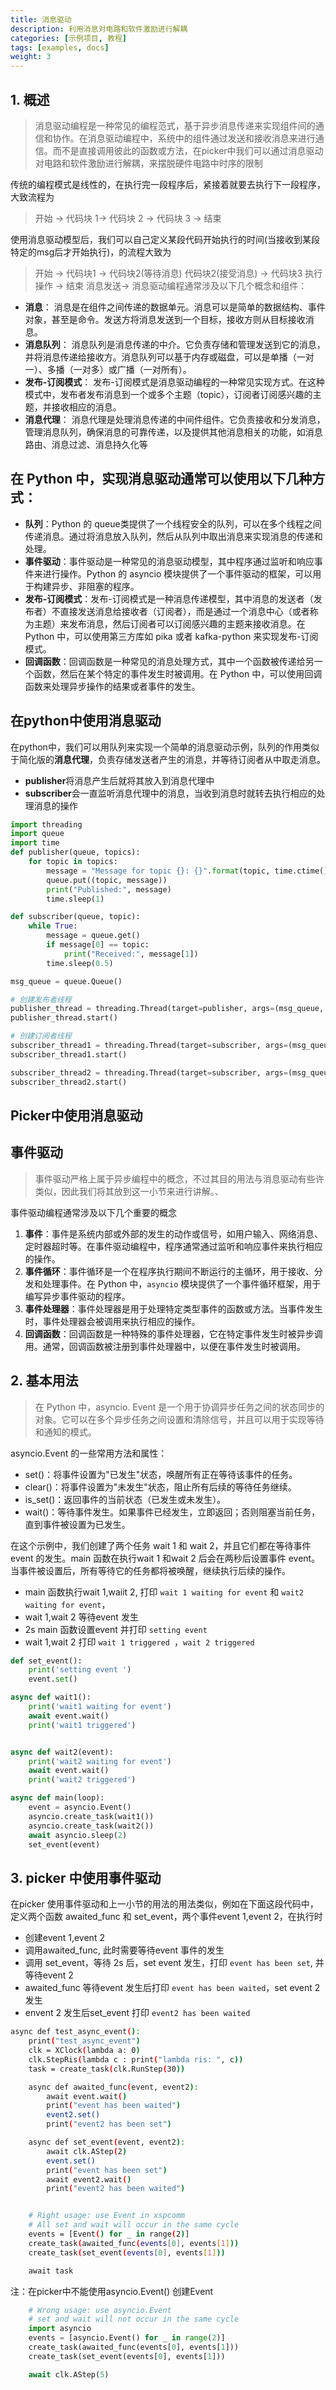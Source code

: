 ```yaml
---
title: 消息驱动
description: 利用消息对电路和软件激励进行解耦
categories: [示例项目, 教程]
tags: [examples, docs]
weight: 3
---
```


## 1. 概述
> 消息驱动编程是一种常见的编程范式，基于异步消息传递来实现组件间的通信和协作。在消息驱动编程中，系统中的组件通过发送和接收消息来进行通信。而不是直接调用彼此的函数或方法，在picker中我们可以通过消息驱动对电路和软件激励进行解耦，来摆脱硬件电路中时序的限制

传统的编程模式是线性的，在执行完一段程序后，紧接着就要去执行下一段程序，大致流程为
> 开始 -> 代码块 1-> 代码块 2 -> 代码块 3 -> 结束

使用消息驱动模型后，我们可以自己定义某段代码开始执行的时间(当接收到某段特定的msg后才开始执行)，的流程大致为
>开始 -> 代码块1 -> 代码块2(等待消息)                代码块2(接受消息) -> 代码块3                   执行操作 -> 结束
>                                     消息发送->
消息驱动编程通常涉及以下几个概念和组件：

- **消息**： 消息是在组件之间传递的数据单元。消息可以是简单的数据结构、事件对象，甚至是命令。发送方将消息发送到一个目标，接收方则从目标接收消息。
- **消息队列**： 消息队列是消息传递的中介。它负责存储和管理发送到它的消息，并将消息传递给接收方。消息队列可以基于内存或磁盘，可以是单播（一对一）、多播（一对多）或广播（一对所有）。
- **发布-订阅模式**： 发布-订阅模式是消息驱动编程的一种常见实现方式。在这种模式中，发布者发布消息到一个或多个主题（topic），订阅者订阅感兴趣的主题，并接收相应的消息。
- **消息代理**： 消息代理是处理消息传递的中间件组件。它负责接收和分发消息，管理消息队列，确保消息的可靠传递，以及提供其他消息相关的功能，如消息路由、消息过滤、消息持久化等

## 在 Python 中，实现消息驱动通常可以使用以下几种方式：
- **队列**：Python 的 queue类提供了一个线程安全的队列，可以在多个线程之间传递消息。通过将消息放入队列，然后从队列中取出消息来实现消息的传递和处理。
- **事件驱动**：事件驱动是一种常见的消息驱动模型，其中程序通过监听和响应事件来进行操作。Python 的 asyncio 模块提供了一个事件驱动的框架，可以用于构建异步、非阻塞的程序。
- **发布-订阅模式**：发布-订阅模式是一种消息传递模型，其中消息的发送者（发布者）不直接发送消息给接收者（订阅者），而是通过一个消息中心（或者称为主题）来发布消息，然后订阅者可以订阅感兴趣的主题来接收消息。在 Python 中，可以使用第三方库如 pika 或者 kafka-python 来实现发布-订阅模式。
- **回调函数**：回调函数是一种常见的消息处理方式，其中一个函数被传递给另一个函数，然后在某个特定的事件发生时被调用。在 Python 中，可以使用回调函数来处理异步操作的结果或者事件的发生。

## 在python中使用消息驱动
在python中，我们可以用队列来实现一个简单的消息驱动示例，队列的作用类似于简化版的**消息代理**，负责存储发送者产生的消息，并等待订阅者从中取走消息。
- **publisher**将消息产生后就将其放入到消息代理中
- **subscriber**会一直监听消息代理中的消息，当收到消息时就转去执行相应的处理消息的操作

```python
import threading
import queue
import time
def publisher(queue, topics):
    for topic in topics:
        message = "Message for topic {}: {}".format(topic, time.ctime())
        queue.put((topic, message))
        print("Published:", message)
        time.sleep(1)

def subscriber(queue, topic):
    while True:
        message = queue.get()
        if message[0] == topic:
            print("Received:", message[1])
        time.sleep(0.5)

msg_queue = queue.Queue()

# 创建发布者线程
publisher_thread = threading.Thread(target=publisher, args=(msg_queue, ['topic1', 'topic2']))
publisher_thread.start()

# 创建订阅者线程
subscriber_thread1 = threading.Thread(target=subscriber, args=(msg_queue, 'topic1'))
subscriber_thread1.start()

subscriber_thread2 = threading.Thread(target=subscriber, args=(msg_queue, 'topic2'))
subscriber_thread2.start()


```
## Picker中使用消息驱动



## 事件驱动
> 事件驱动严格上属于异步编程中的概念，不过其目的用法与消息驱动有些许类似，因此我们将其放到这一小节来进行讲解。、

事件驱动编程通常涉及以下几个重要的概念
1. **事件**：事件是系统内部或外部的发生的动作或信号，如用户输入、网络消息、定时器超时等。在事件驱动编程中，程序通常通过监听和响应事件来执行相应的操作。
2. **事件循环**：事件循环是一个在程序执行期间不断运行的主循环，用于接收、分发和处理事件。在 Python 中，`asyncio` 模块提供了一个事件循环框架，用于编写异步事件驱动的程序。
3. **事件处理器**：事件处理器是用于处理特定类型事件的函数或方法。当事件发生时，事件处理器会被调用来执行相应的操作。
4. **回调函数**：回调函数是一种特殊的事件处理器，它在特定事件发生时被异步调用。通常，回调函数被注册到事件处理器中，以便在事件发生时被调用。
## 2. 基本用法
> 在 Python 中，asyncio. Event 是一个用于协调异步任务之间的状态同步的对象。它可以在多个异步任务之间设置和清除信号，并且可以用于实现等待和通知的模式。

asyncio.Event 的一些常用方法和属性：
- set()：将事件设置为"已发生"状态，唤醒所有正在等待该事件的任务。
- clear()：将事件设置为"未发生"状态，阻止所有后续的等待任务继续。
- is_set()：返回事件的当前状态（已发生或未发生）。
- wait()：等待事件发生。如果事件已经发生，立即返回；否则阻塞当前任务，直到事件被设置为已发生。

在这个示例中，我们创建了两个任务 wait 1 和 wait 2，并且它们都在等待事件 event 的发生。main 函数在执行wait 1 和wait 2 后会在两秒后设置事件 event。当事件被设置后，所有等待它的任务都将被唤醒，继续执行后续的操作。
- main 函数执行wait 1,waiit 2, 打印 `wait 1 waiting for event` 和 `wait2 waiting for event`，
- wait 1,wait 2 等待event 发生
- 2s main 函数设置event 并打印 `setting event `
- wait 1,wait 2 打印 `wait 1 triggered `，` wait 2 triggered `

```python
def set_event():
    print('setting event ')
    event.set()

async def wait1():
    print('wait1 waiting for event')
    await event.wait()
    print('wait1 triggered')


async def wait2(event):
    print('wait2 waiting for event')
    await event.wait()
    print('wait2 triggered')

async def main(loop):
	event = asyncio.Event()
    asyncio.create_task(wait1())
    asyncio.create_task(wait2())
	await asyncio.sleep(2)
	set_event(event)
```

## 3. picker 中使用事件驱动
在picker 使用事件驱动和上一小节的用法的用法类似，例如在下面这段代码中，定义两个函数 awaited_func 和 set_event，两个事件event 1,event 2，在执行时
- 创建event 1,event 2
- 调用awaited_func, 此时需要等待event 事件的发生
- 调用 set_event，等待 2s 后，set event 发生，打印 `event has been set`, 并等待event 2
- awaited_func 等待event 发生后打印 `event has been waited`，set event 2 发生
- envent 2 发生后set_event 打印 `event2 has been waited`


```bash hl: title:
async def test_async_event():
    print("test_async_event")
    clk = XClock(lambda a: 0)
    clk.StepRis(lambda c : print("lambda ris: ", c))
    task = create_task(clk.RunStep(30))

    async def awaited_func(event, event2):
        await event.wait()
        print("event has been waited")
        event2.set()
        print("event2 has been set")

    async def set_event(event, event2):
        await clk.AStep(2)
        event.set()
        print("event has been set")
        await event2.wait()
        print("event2 has been waited")


    # Right usage: use Event in xspcomm
    # All set and wait will occur in the same cycle
    events = [Event() for _ in range(2)]
    create_task(awaited_func(events[0], events[1]))
    create_task(set_event(events[0], events[1]))

    await task

```

注：在picker中不能使用asyncio.Event() 创建Event

```python
    # Wrong usage: use asyncio.Event
    # set and wait will not occur in the same cycle
    import asyncio
    events = [asyncio.Event() for _ in range(2)]
    create_task(awaited_func(events[0], events[1]))
    create_task(set_event(events[0], events[1]))

    await clk.AStep(5)
```
